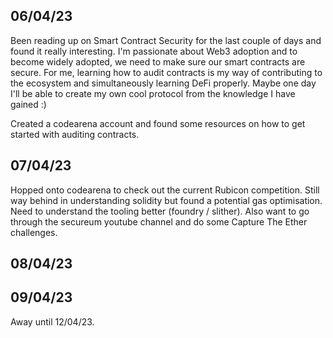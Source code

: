 ## 06/04/23
Been reading up on Smart Contract Security for the last couple of days and found it really interesting. 
I'm passionate about Web3 adoption and to become widely adopted, we need to make sure our smart contracts are secure.
For me, learning how to audit contracts is my way of contributing to the ecosystem and simultaneously learning DeFi properly.
Maybe one day I'll be able to create my own cool protocol from the knowledge I have gained :)

Created a codearena account and found some resources on how to get started with auditing contracts.

## 07/04/23
Hopped onto codearena to check out the current Rubicon competition.
Still way behind in understanding solidity but found a potential gas optimisation.
Need to understand the tooling better (foundry / slither).
Also want to go through the secureum youtube channel and do some Capture The Ether challenges.

## 08/04/23

## 09/04/23
Away until 12/04/23.